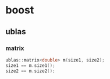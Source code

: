 # boost

## ublas
### matrix
```cpp
ublas::matrix<double> m(size1, size2);
size1 == m.size1();
size2 == m.size2();

```
